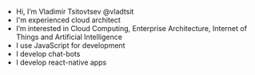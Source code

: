 - Hi, I’m Vladimir Tsitovtsev @vladtsit
- I'm experienced cloud architect
- I’m interested in Cloud Computing, Enterprise Architecture, Internet of Things and Artificial Intelligence
- I use JavaScript for development
- I develop chat-bots
- I develop react-native apps
